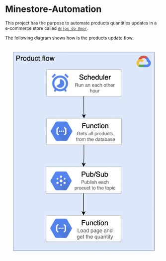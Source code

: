 # Minestore-Automation

This project has the purpose to automate products quantities updates in a e-commerce store called [`Anjos do Amor`](https://anjosdoamorsexshop.minestore.com.br/).

The following diagram shows how is the products update flow:

![./screenshots/](./screenshots/diagram-flow.png)
